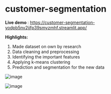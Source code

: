 ﻿# customer-segmentation
<b>Live demo </b>: https://customer-segmentation-yodpb5nv2jjfp39smyzmhf.streamlit.app/

<b>Highlights:</b>
1) Made dataset on own by research
2) Data cleaning and preprocessing
3) Identifying the important features
4) Applying k-means clustering
5) Prediction and segmentation for the new data

![image](https://github.com/user-attachments/assets/b6b938db-4bcd-4592-8396-b626388c5f9f)


![image](https://github.com/user-attachments/assets/e18eb7a3-346e-45e5-b730-b70d342f6f8b)

